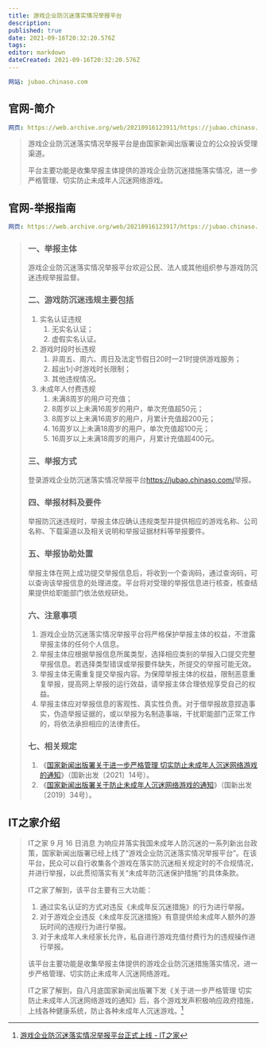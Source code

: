 ```yaml
---
title: 游戏企业防沉迷落实情况举报平台
description: 
published: true
date: 2021-09-16T20:32:20.576Z
tags:
editor: markdown
dateCreated: 2021-09-16T20:32:20.576Z
---
```


```YAML
网站: jubao.chinaso.com
```

## 官网-简介

```YAML
网页: https://web.archive.org/web/20210916123911/https://jubao.chinaso.com/profile.html
```

> 游戏企业防沉迷落实情况举报平台是由国家新闻出版署设立的公众投诉受理渠道。
>
> 平台主要功能是收集举报主体提供的游戏企业防沉迷措施落实情况，进一步严格管理、切实防止未成年人沉迷网络游戏。

## 官网-举报指南

```YAML
网页: https://web.archive.org/web/20210916123917/https://jubao.chinaso.com/reportingguide.html
```

> ### 一、举报主体
>
> 游戏企业防沉迷落实情况举报平台欢迎公民、法人或其他组织参与游戏防沉迷违规举报监督。
>
> ### 二、游戏防沉迷违规主要包括
>
> 1. 实名认证违规
>    1. 无实名认证；
>    2. 虚假实名认证。
> 2. 游戏时段时长违规
>    1. 非周五、周六、周日及法定节假日20时—21时提供游戏服务；
>    2. 超出1小时游戏时长限制；
>    3. 其他违规情况。
> 3. 未成年人付费违规
>    1. 未满8周岁的用户可充值；
>    2. 8周岁以上未满16周岁的用户，单次充值超50元；
>    3. 8周岁以上未满16周岁的用户，月累计充值超200元；
>    4. 16周岁以上未满18周岁的用户，单次充值超100元；
>    5. 16周岁以上未满18周岁的用户，月累计充值超400元。
>
> ### 三、举报方式
>
> 登录游戏企业防沉迷落实情况举报平台<https://jubao.chinaso.com/>举报。
>
> ### 四、举报材料及要件
>
> 举报防沉迷违规时，举报主体应确认违规类型并提供相应的游戏名称、公司名称、下载渠道以及相关说明和举报证据材料等举报要件。
>
> ### 五、举报协助处置
>
> 举报主体在网上成功提交举报信息后，将收到一个查询码，通过查询码，可以查询该举报信息的处理进度。平台将对受理的举报信息进行核查，核查结果提供给职能部门依法依规研处。
>
> ### 六、注意事项
>
> 1. 游戏企业防沉迷落实情况举报平台将严格保护举报主体的权益，不泄露举报主体的任何个人信息。
> 2. 举报主体应根据举报信息所属类型，选择相应类别的举报入口提交完整举报信息。若选择类型错误或举报要件缺失，所提交的举报可能无效。
> 3. 举报主体无需重复提交举报内容。为保障举报主体的权益，限制恶意重复举报，提高网上举报的运行效益，请举报主体合理依规享受自己的权益。
> 4. 举报主体应对举报信息的客观性、真实性负责。对于借举报故意捏造事实，伪造举报证据的，或以举报为名制造事端，干扰职能部门正常工作的，将依法承担相应的法律责任。
>
> ### 七、相关规定
>
> 1. 《[国家新闻出版署关于进一步严格管理 切实防止未成年人沉迷网络游戏的通知](/rule/关于进一步严格管理%20切实防止未成年人沉迷网络游戏的通知.md)》（国新出发〔2021〕14号）。
> 2. 《[国家新闻出版署关于防止未成年人沉迷网络游戏的通知](/rule/国家新闻出版署关于防止未成年人沉迷网络游戏的通知.md)》（国新出发〔2019〕34号）。

## IT之家介绍

> IT之家 9 月 16 日消息 为响应并落实我国未成年人防沉迷的一系列新出台政策，国家新闻出版署已经上线了“游戏企业防沉迷落实情况举报平台”。在该平台，民众可以自行收集各个游戏在落实防沉迷相关规定时的不合规情况，并进行举报，以此贯彻落实有关“未成年防沉迷保护措施”的具体条款。
>
> IT之家了解到，该平台主要有三大功能：
>
> 1. 通过实名认证的方式对违反《未成年反沉迷措施》的行为进行举报。
> 2. 对于游戏企业违反《未成年反沉迷措施》有意提供给未成年人额外的游玩时间的违规行为进行举报。
> 3. 对于未成年人未经家长允许，私自进行游戏充值付费行为的违规操作进行举报。
>
> 该平台主要功能是收集举报主体提供的游戏企业防沉迷措施落实情况，进一步严格管理、切实防止未成年人沉迷网络游戏。
>
> IT之家了解到，自八月底国家新闻出版署下发《关于进一步严格管理 切实防止未成年人沉迷网络游戏的通知》后，各个游戏发声积极响应政府措施，上线各种健康系统，防止各种未成年人沉迷游戏。[^907]

[^907]: [游戏企业防沉迷落实情况举报平台正式上线 - IT之家](https://web.archive.org/web/20210916120014/https://www.ithome.com/0/575/907.htm)
